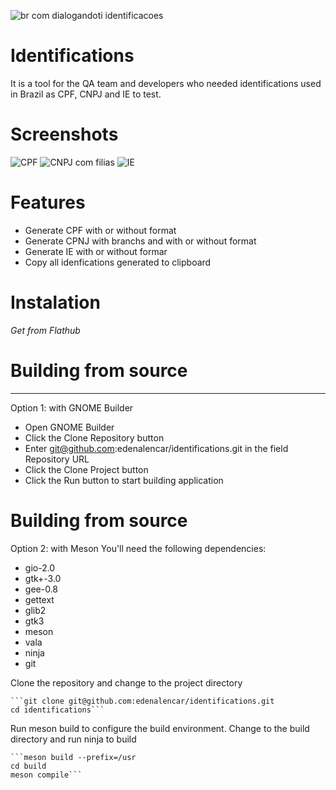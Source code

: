 
![br com dialogandoti identificacoes](https://user-images.githubusercontent.com/7075481/116942489-12533d80-ac48-11eb-9cc0-5d4e282e8077.png)


# Identifications
It is a tool for the QA team and developers who needed identifications used in Brazil as CPF, CNPJ and IE to test.

# Screenshots
![CPF](https://user-images.githubusercontent.com/7075481/116934335-3c523300-ac3b-11eb-84be-4612b966785b.png)
![CNPJ com filias](https://user-images.githubusercontent.com/7075481/116934405-55f37a80-ac3b-11eb-8fa2-09387d4b0be8.png)
![IE](https://user-images.githubusercontent.com/7075481/116934413-5855d480-ac3b-11eb-90af-f48728bddbb3.png)


# Features
* Generate CPF with or without format
* Generate CPNJ with branchs and with or without format
* Generate IE with or without formar
* Copy all idenfications generated to clipboard

# Instalation
_Get from Flathub_

# Building from source
---
  Option 1: with GNOME Builder
  * Open GNOME Builder
  * Click the Clone Repository button
  * Enter git@github.com:edenalencar/identifications.git in the field Repository URL
  * Click the Clone Project button
  * Click the Run button to start building application

# Building from source
  Option 2: with Meson
  You'll need the following dependencies:
  * gio-2.0
  * gtk+-3.0
  * gee-0.8
  * gettext
  * glib2
  * gtk3
  * meson
  * vala
  * ninja
  * git
  
  Clone the repository and change to the project directory
  
    ```git clone git@github.com:edenalencar/identifications.git
    cd identifications```
    
  Run meson build to configure the build environment. Change to the build directory and run ninja to build
    
    ```meson build --prefix=/usr
    cd build
    meson compile```
  
 
